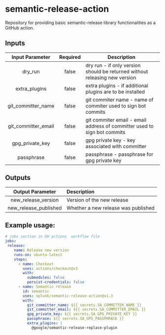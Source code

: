 # semantic-release-action
Repository for providing basic semantic-release library functionalities as a GitHub action.

## Inputs
| Input Parameter  | Required | Description                                                                 |
|:-----------------:|:--------:|----------------------------------------------------------------------------|
|     dry_run       |  false   | dry run - if only version should be returned without releasing new version |
|   extra_plugins   |  false   | extra plugins - if additional plugins are to be installed                  |
|git_committer_name |  false   | git commiter name - name of commiter used to sign bot commits              |
|git_committer_email|  false   | git commiter email - email address of committer used to sign bot commits   |
|  gpg_private_key  |  false   | gpg private key - key associated with committer                            |
|    passphrase     |  false   | passphrase - passphrase for gpg private key                                |



## Outputs
|       Output Parameter       | Description                                                   |
|:---------------------------:|:---------------------------------------------------------------|
|     new_release_version     | Version of the new release                                     |
|    new_release_published    | Whether a new release was published                            |                                                                     

## Example usage:

```yaml
# jobs section in GH actions  workflow file 
jobs:
 release:
    name: Release new version
    runs-on: ubuntu-latest
    steps:
      - name: Checkout
        uses: actions/checkout@v3
        with:
          submodules: false
          persist-credentials: false
      - name: Semantic release
        id: semantic
        uses: splunk/semantic-release-action@v1.3
        with:
          git_committer_name: ${{ secrets.SA_COMMITTER_NAME }}
          git_committer_email: ${{ secrets.SA_COMMITTER_EMAIL }}
          gpg_private_key: ${{ secrets.SA_GPG_PRIVATE_KEY }}
          passphrase: ${{ secrets.SA_GPG_PASSPHRASE }}
          extra_plugins: |
            @google/semantic-release-replace-plugin
```
